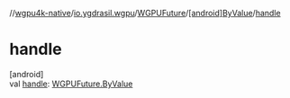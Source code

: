 //[wgpu4k-native](../../../../index.md)/[io.ygdrasil.wgpu](../../index.md)/[WGPUFuture](../index.md)/[[android]ByValue](index.md)/[handle](handle.md)

# handle

[android]\
val [handle](handle.md): [WGPUFuture.ByValue](../../../io.ygdrasil.wgpu.android/-w-g-p-u-future/-by-value/index.md)